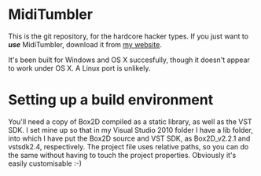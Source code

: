 MidiTumbler
========

This is the git repository, for the hardcore hacker types. If you just want to ***use*** MidiTumbler, download it from [my website](http://aetheria.co.uk/miditumbler.html).

It's been built for Windows and OS X succesfully, though it doesn't appear to work under OS X. A Linux port is unlikely.

Setting up a build environment
====================

You'll need a copy of Box2D compiled as a static library, as well as the VST SDK.
I set mine up so that in my Visual Studio 2010 folder I have a lib folder, into which I have put the Box2D source and VST SDK, as Box2D_v2.2.1 and vstsdk2.4, respectively. The project file uses relative paths, so you can do the same without having to touch the project properties. Obviously it's easily customisable :-)

